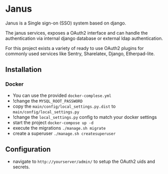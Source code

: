 # Janus

Janus is a Single sign-on (SSO) system based on django.

The janus services, exposes a OAuth2 interface and can handle the authentication via internal django database or external ldap authentication.

For this project exists a variety of ready to use OAuth2 plugins for commonly used services like Sentry, Sharelatex, Django, Etherpad-lite.

## Installation

### Docker
- You can use the provided `docker-complese.yml`
- !change the `MYSQL_ROOT_PASSWORD`
- copy the `main/config/local_settings.py.dist` to `main/config/local_settings.py`
- !change the `local_settings.py` config to match your docker settings
- start the project `docker-compose up -d`
- execute the migrations `./manage.sh migrate`
- create a superuser `./manage.sh createsuperuser`


## Configuration
- navigate to `http://yourserver/admin/` to setup the OAuth2 uids and secrets.
